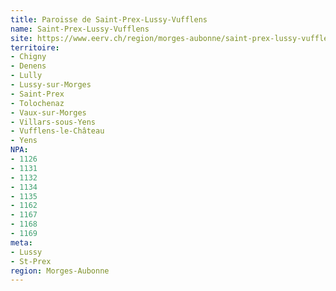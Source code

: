 ```yaml
---
title: Paroisse de Saint-Prex-Lussy-Vufflens
name: Saint-Prex-Lussy-Vufflens
site: https://www.eerv.ch/region/morges-aubonne/saint-prex-lussy-vufflens/accueil
territoire:
- Chigny
- Denens
- Lully
- Lussy-sur-Morges
- Saint-Prex
- Tolochenaz
- Vaux-sur-Morges
- Villars-sous-Yens
- Vufflens-le-Château
- Yens
NPA:
- 1126
- 1131
- 1132
- 1134
- 1135
- 1162
- 1167
- 1168
- 1169
meta:
- Lussy
- St-Prex
region: Morges-Aubonne
---
```

